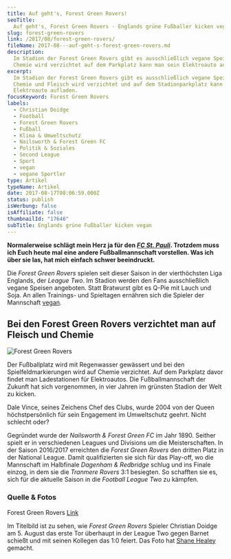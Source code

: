 ```yaml
---
title: Auf geht's, Forest Green Rovers!
seoTitle:
  Auf geht's, Forest Green Rovers - Englands grüne Fußballer kicken vegan
slug: forest-green-rovers
link: /2017/08/forest-green-rovers/
fileName: 2017-08---auf-geht-s-forest-green-rovers.md
description:
  Im Stadion der Forest Green Rovers gibt es ausschließlich vegane Speisen. Auf
  Chemie wird verzichtet auf dem Parkplatz kann man sein Elektroauto aufladen.
excerpt:
  Im Stadion der Forest Green Rovers gibt es ausschließlich vegane Speisen. Auf
  Chemie und Fleisch wird verzichtet und auf dem Stadionparkplatz kann man sein
  Elektroauto aufladen.
focusKeyword: Forest Green Rovers
labels:
  - Christian Doidge
  - Football
  - Forest Green Rovers
  - Fußball
  - Klima & Umweltschutz
  - Nailsworth & Forest Green FC
  - Politik & Soziales
  - Second League
  - Sport
  - vegan
  - vegane Sportler
type: Artikel
typeName: Artikel
date: 2017-08-17T08:06:59.000Z
status: publish
isWerbung: false
isAffiliate: false
thumbnailId: "17646"
subTitle: Englands grüne Fußballer kicken vegan
---
```


<strong>Normalerweise schlägt mein Herz ja für den
<a href="http://cardamonchai.com/2016/05/millerntor-stadion-hamburg/"><em>FC St.
Pauli</em></a>. Trotzdem muss ich Euch heute mal eine andere Fußballmannschaft
vorstellen. Was ich über sie las, hat mich einfach schwer beeindruckt.</strong>

Die <em>Forest Green Rovers</em> spielen seit dieser Saison in der vierthöchsten
Liga Englands, der <em>League Two</em>. Im Stadion werden den Fans
ausschließlich vegane Speisen angeboten. Statt Bratwurst gibt es Q-Pie mit Lauch
und Soja. An allen Trainings- und Spieltagen ernähren sich die Spieler der
Mannschaft <a href="/category/vegan-2/">vegan</a>.

## Bei den Forest Green Rovers verzichtet man auf Fleisch und Chemie

![Forest Green Rovers](http://cardamonchai.com/wp-content/uploads/2017/08/Forest_Green_Rovers_crest.svg_-300x300.png)

Der Fußballplatz wird mit Regenwasser gewässert und bei den
Spielfeldmarkierungen wird auf Chemie verzichtet. Auf dem Parkplatz davor findet
man Ladestationen für Elektroautos. Die Fußballmannschaft der Zukunft hat sich
vorgenommen, in vier Jahren im grünsten Stadion der Welt zu kicken.

Dale Vince, seines Zeichens Chef des Clubs, wurde 2004 von der Queen
höchstpersönlich für sein Engagement im Umweltschutz geehrt. Nicht schlecht
oder?

Gegründet wurde der <em>Nailsworth &amp; Forest Green FC</em> im Jahr 1890.
Seither spielt er in verschiedenen Leagues und Divisions um die Meisterschaften.
In der Saison 2016/2017 erreichten die <em>Forest Green Rovers</em> den dritten
Platz in der National League. Damit qualifizierten sie sich für das Play-off, wo
die Mannschaft im Halbfinale <em>Dagenham &amp; Redbridge</em> schlug und ins
Finale einzog, in dem sie die <em>Tranmere Rovers</em> 3:1 besiegten. So
schafften sie es, sich für die aktuelle Saison in die <em>Football League
Two</em> zu kämpfen.

### Quelle &amp; Fotos

Forest Green Rovers
<a href="http://Fotos: Forest Green Rovers," target="_blank" rel="noopener">Link</a>

Im Titelbild ist zu sehen, wie <em>Forest Green Rovers</em> Spieler Christian
Doidge am 5. August das erste Tor überhaupt in der League Two gegen Barnet
schießt und mit seinen Kollegen das 1:0 feiert. Das Foto hat
<a href="https://www.flickr.com/people/62443160@N07/" target="_blank" rel="noopener">Shane
Healey</a> gemacht.

&nbsp;

<span style="border-radius: 2px; text-indent: 20px; width: auto; padding: 0px 4px 0px 0px; text-align: center; font: bold 11px/20px 'Helvetica Neue',Helvetica,sans-serif; color: #ffffff; background: #bd081c no-repeat scroll 3px 50% / 14px 14px; position: absolute; opacity: 1; z-index: 8675309; display: none; cursor: pointer;">Merken</span>

<span style="border-radius: 2px; text-indent: 20px; width: auto; padding: 0px 4px 0px 0px; text-align: center; font: bold 11px/20px 'Helvetica Neue',Helvetica,sans-serif; color: #ffffff; background: #bd081c no-repeat scroll 3px 50% / 14px 14px; position: absolute; opacity: 1; z-index: 8675309; display: none; cursor: pointer; top: 281px; left: 1141px;">Merken</span>

<span style="border-radius: 2px; text-indent: 20px; width: auto; padding: 0px 4px 0px 0px; text-align: center; font: bold 11px/20px 'Helvetica Neue',Helvetica,sans-serif; color: #ffffff; background: #bd081c no-repeat scroll 3px 50% / 14px 14px; position: absolute; opacity: 1; z-index: 8675309; display: none; cursor: pointer;">Merken</span>

<span style="border-radius: 2px; text-indent: 20px; width: auto; padding: 0px 4px 0px 0px; text-align: center; font: bold 11px/20px 'Helvetica Neue',Helvetica,sans-serif; color: #ffffff; background: #bd081c no-repeat scroll 3px 50% / 14px 14px; position: absolute; opacity: 1; z-index: 8675309; display: none; cursor: pointer; top: 281px; left: 1141px;">Merken</span>

<span style="border-radius: 2px; text-indent: 20px; width: auto; padding: 0px 4px 0px 0px; text-align: center; font: bold 11px/20px 'Helvetica Neue',Helvetica,sans-serif; color: #ffffff; background: #bd081c  no-repeat scroll 3px 50% / 14px 14px; position: absolute; opacity: 1; z-index: 8675309; display: none; cursor: pointer;">Merken</span>
